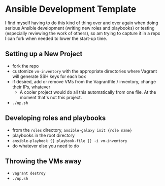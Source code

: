 # Ansible Development Template

I find myself having to do this kind of thing over and over again when doing serious Ansible development (writing new roles and playbooks) or testing (especially reviewing the work of others), so am trying to capture it in a repo I can fork when needed to lower the start-up time.

## Setting up a New Project

- fork the repo
- customize `vm-inventory` with the appropriate directories where Vagrant will generate SSH keys for each box
- if desired, add or remove VMs from the Vagrantfile / inventory, change their IPs, whatever
  - A cooler project would do all this automatically from one file. At the moment that's not this project.
- `./up.sh`

## Developing roles and playbooks

- from the `roles` directory, `ansible-galaxy init {role name}`
- playbooks in the root directory
- `ansible-playbook {{ playbook-file }} -i vm-inventory`
- do whatever else you need to do

## Throwing the VMs away

- `vagrant destroy`
- `./up.sh`
